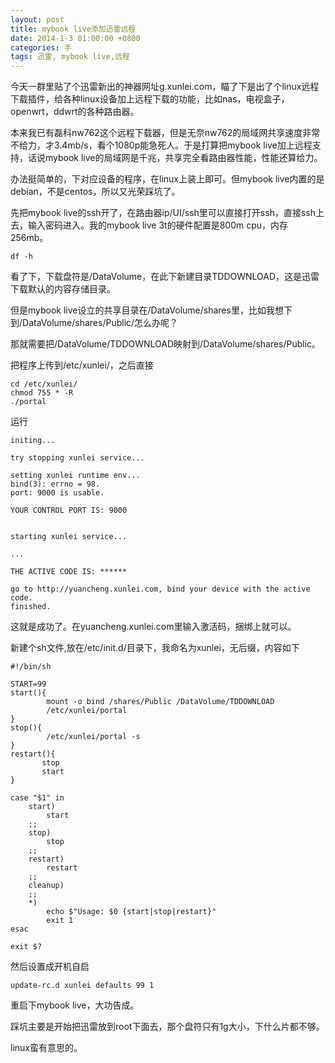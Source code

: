 ```yaml
---
layout: post
title: mybook live添加迅雷远程
date: 2014-1-3 01:00:00 +0800
categories: 手
tags: 迅雷, mybook live,远程
---
```


今天一群里贴了个迅雷新出的神器网址g.xunlei.com，瞄了下是出了个linux远程下载插件，给各种linux设备加上远程下载的功能，比如nas，电视盒子，openwrt，ddwrt的各种路由器。

本来我已有磊科nw762这个远程下载器，但是无奈nw762的局域网共享速度非常不给力，才3.4mb/s，看个1080p能急死人。于是打算把mybook live加上远程支持，话说mybook live的局域网是千兆，共享完全看路由器性能，性能还算给力。

办法挺简单的，下对应设备的程序，在linux上装上即可。但mybook live内置的是debian，不是centos，所以又光荣踩坑了。

先把mybook live的ssh开了，在路由器ip/UI/ssh里可以直接打开ssh，直接ssh上去，输入密码进入。我的mybook live 3t的硬件配置是800m cpu，内存256mb。

```
df -h
```

看了下，下载盘符是/DataVolume，在此下新建目录TDDOWNLOAD，这是迅雷下载默认的内容存储目录。

但是mybook
 live设立的共享目录在/DataVolume/shares里，比如我想下到/DataVolume/shares/Public/怎么办呢？
 
那就需要把/DataVolume/TDDOWNLOAD映射到/DataVolume/shares/Public。


把程序上传到/etc/xunlei/，之后直接

```
cd /etc/xunlei/
chmod 755 * -R
./portal
``` 

运行

```
initing...

try stopping xunlei service...

setting xunlei runtime env...
bind(3): errno = 98.
port: 9000 is usable.

YOUR CONTROL PORT IS: 9000


starting xunlei service...

...

THE ACTIVE CODE IS: ******

go to http://yuancheng.xunlei.com, bind your device with the active code.
finished.

```
这就是成功了。在yuancheng.xunlei.com里输入激活码，捆绑上就可以。

新建个sh文件,放在/etc/init.d/目录下，我命名为xunlei，无后缀，内容如下

```
#!/bin/sh

START=99
start(){
        mount -o bind /shares/Public /DataVolume/TDDOWNLOAD
        /etc/xunlei/portal
}
stop(){
        /etc/xunlei/portal -s
}
restart(){
       stop
       start
}

case "$1" in
    start)
        start
    ;;
    stop)
        stop
    ;;
    restart)
        restart
    ;;
    cleanup)
    ;;
    *)
        echo $"Usage: $0 {start|stop|restart}"
        exit 1
esac

exit $?
```

然后设置成开机自启

```
update-rc.d xunlei defaults 99 1     
```

重启下mybook live，大功告成。

踩坑主要是开始把迅雷放到root下面去，那个盘符只有1g大小，下什么片都不够。

linux蛮有意思的。
